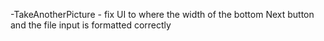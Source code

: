 -TakeAnotherPicture - fix UI to where the width of the bottom Next button and the file input is formatted correctly

